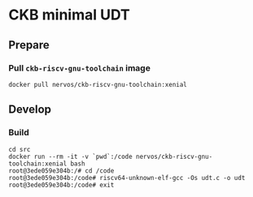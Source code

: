 CKB minimal UDT
===============

## Prepare

### Pull `ckb-riscv-gnu-toolchain` image

```
docker pull nervos/ckb-riscv-gnu-toolchain:xenial
```

## Develop

### Build

```
cd src
docker run --rm -it -v `pwd`:/code nervos/ckb-riscv-gnu-toolchain:xenial bash
root@3ede059e304b:/# cd /code
root@3ede059e304b:/code# riscv64-unknown-elf-gcc -Os udt.c -o udt
root@3ede059e304b:/code# exit
```
